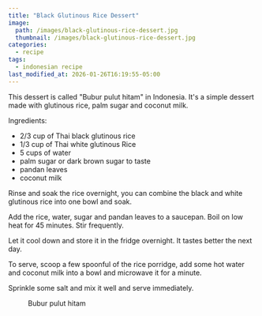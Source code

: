 ```yaml
---
title: "Black Glutinous Rice Dessert"
image: 
  path: /images/black-glutinous-rice-dessert.jpg
  thumbnail: /images/black-glutinous-rice-dessert.jpg
categories:
  - recipe
tags:
  - indonesian recipe
last_modified_at: 2026-01-26T16:19:55-05:00
---
```



This dessert is called "Bubur pulut hitam" in Indonesia. It's a simple dessert made with glutinous rice, palm sugar and coconut milk.

Ingredients:
* 2/3 cup of Thai black glutinous rice 
* 1/3 cup of Thai white glutinous Rice
* 5 cups of water
* palm sugar or dark brown sugar to taste
* pandan leaves 
* coconut milk

Rinse and soak the rice overnight, you can combine the black and white glutinous rice into one bowl and soak.

Add the rice, water, sugar and pandan leaves to a saucepan. Boil on low heat for 45 minutes. Stir frequently.

Let it cool down and store it in the fridge overnight. It tastes better the next day.

To serve, scoop a few spoonful of the rice porridge, add some hot water and coconut milk into a bowl and microwave it for a minute. 

Sprinkle some salt and mix it well and serve immediately.

<figure class="align-left">
  <a href="#"><img src="{{ '/images/bubur-pulut-hitam.jpg' | absolute_url }}" alt=""></a>
  <figcaption>Bubur pulut hitam</figcaption>
</figure> 


